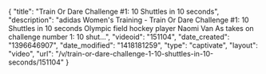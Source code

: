 {
    "title": "Train Or Dare Challenge #1: 10 Shuttles in 10 seconds",
    "description": "adidas Women's Training - Train Or Dare Challenge #1: 10 Shuttles in 10 seconds Olympic field hockey player Naomi Van As takes on challenge number 1: 10 shut...",
    "videoid": "151104",
    "date_created": "1396646907",
    "date_modified": "1418181259",
    "type": "captivate",
    "layout": "video",
    "url": "\/v\/train-or-dare-challenge-1-10-shuttles-in-10-seconds\/151104"
}